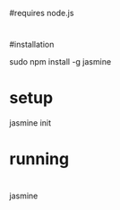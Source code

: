 #requires node.js
#
#installation

sudo npm install -g jasmine

#
# setup
jasmine init

#
# running 
#
jasmine
